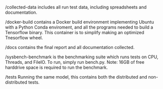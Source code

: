 /collected-data
  includes all run test data, including spreadsheets and
  documentation.

/docker-build
  contains a Docker build environment implementing Ubuntu with a
  Python Conda enviroment, and all the programs needed to build a Tensorflow binary.
  This container is to simplify making an optimized Tnesorflow wheel.

/docs
  contains the final report and all documentation collected.

/sysbench-benchmark
  is the benchmarking suite which runs tests on CPU, Threads,
  and FileIO.  To run, simply run bench.py.  Note: 16GB of free harddrive space is
  required to run the benchmark.

/tests
  Running the same model, this contains both the distributed and non-distributed
  tests.
